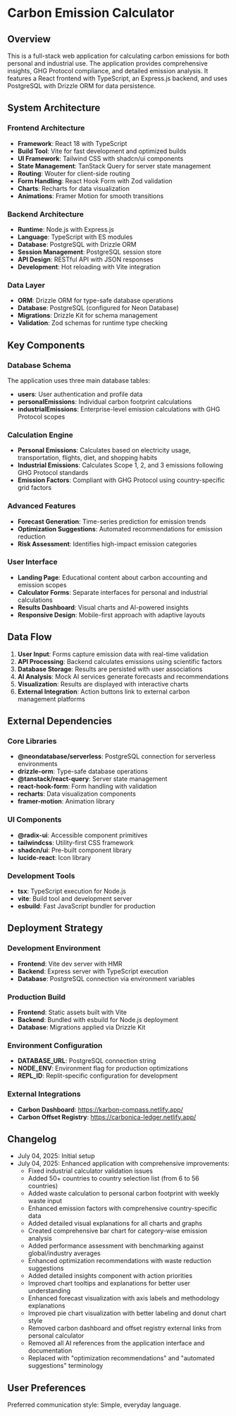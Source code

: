 # Carbon Emission Calculator

## Overview

This is a full-stack web application for calculating carbon emissions for both personal and industrial use. The application provides comprehensive insights, GHG Protocol compliance, and detailed emission analysis. It features a React frontend with TypeScript, an Express.js backend, and uses PostgreSQL with Drizzle ORM for data persistence.

## System Architecture

### Frontend Architecture
- **Framework**: React 18 with TypeScript
- **Build Tool**: Vite for fast development and optimized builds
- **UI Framework**: Tailwind CSS with shadcn/ui components
- **State Management**: TanStack Query for server state management
- **Routing**: Wouter for client-side routing
- **Form Handling**: React Hook Form with Zod validation
- **Charts**: Recharts for data visualization
- **Animations**: Framer Motion for smooth transitions

### Backend Architecture
- **Runtime**: Node.js with Express.js
- **Language**: TypeScript with ES modules
- **Database**: PostgreSQL with Drizzle ORM
- **Session Management**: PostgreSQL session store
- **API Design**: RESTful API with JSON responses
- **Development**: Hot reloading with Vite integration

### Data Layer
- **ORM**: Drizzle ORM for type-safe database operations
- **Database**: PostgreSQL (configured for Neon Database)
- **Migrations**: Drizzle Kit for schema management
- **Validation**: Zod schemas for runtime type checking

## Key Components

### Database Schema
The application uses three main database tables:
- **users**: User authentication and profile data
- **personalEmissions**: Individual carbon footprint calculations
- **industrialEmissions**: Enterprise-level emission calculations with GHG Protocol scopes

### Calculation Engine
- **Personal Emissions**: Calculates based on electricity usage, transportation, flights, diet, and shopping habits
- **Industrial Emissions**: Calculates Scope 1, 2, and 3 emissions following GHG Protocol standards
- **Emission Factors**: Compliant with GHG Protocol using country-specific grid factors

### Advanced Features
- **Forecast Generation**: Time-series prediction for emission trends
- **Optimization Suggestions**: Automated recommendations for emission reduction
- **Risk Assessment**: Identifies high-impact emission categories

### User Interface
- **Landing Page**: Educational content about carbon accounting and emission scopes
- **Calculator Forms**: Separate interfaces for personal and industrial calculations
- **Results Dashboard**: Visual charts and AI-powered insights
- **Responsive Design**: Mobile-first approach with adaptive layouts

## Data Flow

1. **User Input**: Forms capture emission data with real-time validation
2. **API Processing**: Backend calculates emissions using scientific factors
3. **Database Storage**: Results are persisted with user associations
4. **AI Analysis**: Mock AI services generate forecasts and recommendations
5. **Visualization**: Results are displayed with interactive charts
6. **External Integration**: Action buttons link to external carbon management platforms

## External Dependencies

### Core Libraries
- **@neondatabase/serverless**: PostgreSQL connection for serverless environments
- **drizzle-orm**: Type-safe database operations
- **@tanstack/react-query**: Server state management
- **react-hook-form**: Form handling with validation
- **recharts**: Data visualization components
- **framer-motion**: Animation library

### UI Components
- **@radix-ui**: Accessible component primitives
- **tailwindcss**: Utility-first CSS framework
- **shadcn/ui**: Pre-built component library
- **lucide-react**: Icon library

### Development Tools
- **tsx**: TypeScript execution for Node.js
- **vite**: Build tool and development server
- **esbuild**: Fast JavaScript bundler for production

## Deployment Strategy

### Development Environment
- **Frontend**: Vite dev server with HMR
- **Backend**: Express server with TypeScript execution
- **Database**: PostgreSQL connection via environment variables

### Production Build
- **Frontend**: Static assets built with Vite
- **Backend**: Bundled with esbuild for Node.js deployment
- **Database**: Migrations applied via Drizzle Kit

### Environment Configuration
- **DATABASE_URL**: PostgreSQL connection string
- **NODE_ENV**: Environment flag for production optimizations
- **REPL_ID**: Replit-specific configuration for development

### External Integrations
- **Carbon Dashboard**: https://karbon-compass.netlify.app/
- **Carbon Offset Registry**: https://carbonica-ledger.netlify.app/

## Changelog

- July 04, 2025: Initial setup
- July 04, 2025: Enhanced application with comprehensive improvements:
  - Fixed industrial calculator validation issues
  - Added 50+ countries to country selection list (from 6 to 56 countries)
  - Added waste calculation to personal carbon footprint with weekly waste input
  - Enhanced emission factors with comprehensive country-specific data
  - Added detailed visual explanations for all charts and graphs
  - Created comprehensive bar chart for category-wise emission analysis
  - Added performance assessment with benchmarking against global/industry averages
  - Enhanced optimization recommendations with waste reduction suggestions
  - Added detailed insights component with action priorities
  - Improved chart tooltips and explanations for better user understanding
  - Enhanced forecast visualization with axis labels and methodology explanations
  - Improved pie chart visualization with better labeling and donut chart style
  - Removed carbon dashboard and offset registry external links from personal calculator
  - Removed all AI references from the application interface and documentation
  - Replaced with "optimization recommendations" and "automated suggestions" terminology

## User Preferences

Preferred communication style: Simple, everyday language.